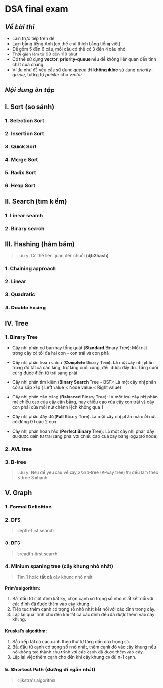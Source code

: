 # DSA final exam
## ***Về bài thi***
- Làm trực tiếp trên đề  
- Làm bằng tiếng Anh (có thể chú thích bằng tiếng việt)  
- Đề gồm 5 đến 6 câu, mỗi câu có thể có 3 đến 4 câu nhỏ  
- Thời gian làm từ 90 đến 110 phút  
- Có thể sử dụng **vector**, **priority-queue** nếu đề không liên quan đến tính chất của chúng  
- Ví dụ như đề yếu cầu sử dụng *queue* thì **không được** sử dụng *priority-queue*, tương tự *pointer* cho *vector*  
## ***Nội dung ôn tập***
## I. Sort (so sánh)
### 1. Selection Sort
### 2. Insertion Sort
### 3. Quick Sort
### 4. Merge Sort
### 5. Radix Sort
### 6. Heap Sort
## II. Search (tìm kiếm)
### 1. Linear search
### 2. Binary search
##  III. Hashing (hàm băm)
> Lưu ý: Có thể liên quan đến chuỗi **(djb2hash)**  
### 1. Chaining approach
### 2. Linear
### 3. Quadratic
### 4. Double hasing
## IV. Tree
### 1. Binary Tree
- Cây nhị phân cơ bản hay tổng quát (**Standard** Binary Tree): Mỗi nút trong cây có tối đa hai con - con trái và con phải
  
- Cây nhị phân hoàn chỉnh (**Complete** Binary Tree): Là một cây nhị phân trong đó tất cả các tầng, trừ tầng cuối cùng, đều được đầy đủ. Tầng cuối cùng được điền từ trái sang phải
  
- Cây nhị phân tìm kiếm (**Binary Search** Tree - BST): Là một cây nhị phân có sự sắp xếp ( Left value < Node value < Right value)
  
- Cây nhị phân cân bằng (**Balanced** Binary Tree): Là một loại cây nhị phân mà chiều cao của cây cân bằng, hay chiều cao của cây con trái và cây con phải của mỗi nút chênh lệch không quá 1
  
- Cây nhị phân đầy đủ (**Full** Binary Tree): Là một cây nhị phân mà mỗi nút có đúng 0 hoặc 2 con
  
- Cây nhị phân hoàn hảo (**Perfect Binary** Tree): Là một cây nhị phân đầy đủ được điền từ trái sang phải với chiều cao của cây bằng log2(số node)  
### 2. AVL tree 
### 3. B-tree
> Lưu ý: Nếu đề yêu cầu về cây 2/3/4-tree (K-way tree) thì đều làm theo B-tree 3 nhánh
## V. Graph
### 1. Formal Definition
### 2. DFS
> depth-first search  
### 3. BFS
> breadth-first search  
### 4. Minium spaning tree (cây khung nhỏ nhất)
> Tìm **1** hoặc **tất cả** cây khung nhỏ nhất  
#### Prim’s algorithm:
1. Bắt đầu từ một đỉnh bất kỳ, chọn cạnh có trọng số nhỏ nhất kết nối với các đỉnh đã được thêm vào cây khung.  
2. Tiếp tục thêm cạnh có trọng số nhỏ nhất kết nối với các đỉnh trong cây.  
3. Lặp lại quá trình cho đến khi tất cả các đỉnh đều đã được thêm vào cây khung.  
#### Kruskal’s algorithm:
1. Sắp xếp tất cả các cạnh theo thứ tự tăng dần của trọng số.  
2. Bắt đầu từ cạnh có trọng số nhỏ nhất, thêm cạnh đó vào cây khung nếu nó không tạo thành chu trình với các cạnh đã được thêm vào cây.  
3. Lặp lại việc thêm cạnh cho đến khi cây khung có đủ n-1 cạnh.
### 5. Shortest Path (đường đi ngắn nhất)
> dijkstra's algorithm
